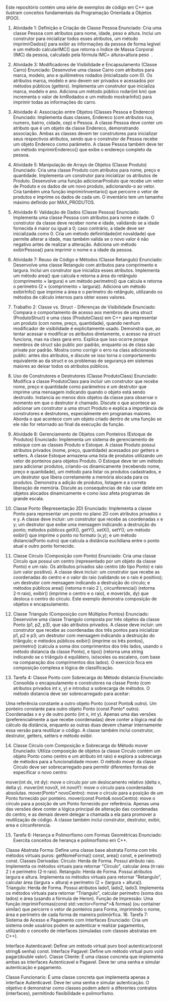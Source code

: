 Este repositório contém uma série de exemplos de código em C++ que ilustram conceitos fundamentais da Programação Orientada a Objetos (POO).

1. Atividade 1: Definição e Criação de Classe Pessoa
Enunciado: Cria uma classe Pessoa com atributos para nome, idade, peso e altura.  Inclui um construtor para inicializar todos esses atributos, um método imprimirDados() para exibir as informações da pessoa de forma legível  e um método calcularIMC() que retorna o Índice de Massa Corporal (IMC) da pessoa, calculado pela fórmula IMC= 
altura×altura
peso
​
 . 



2. Atividade 3: Modificadores de Visibilidade e Encapsulamento (Classe Carro)
Enunciado: Desenvolve uma classe Carro com atributos para marca, modelo, ano e quilômetros rodados (inicializado com 0).  Os atributos marca, modelo e ano devem ser privados e acessados por métodos públicos (getters). Implementa um construtor que inicializa marca, modelo e ano. Adiciona um método público rodar(int km) que incrementa o valor de kmRodados  e um método mostrarInfo() para imprimir todas as informações do carro.




3. Atividade 4: Associação entre Objetos (Classes Pessoa e Endereco)
Enunciado: Implementa duas classes, Endereco (com atributos rua, numero, bairro, cidade, cep)  e Pessoa. A classe Pessoa deve conter um atributo que é um objeto da classe Endereco, demonstrando associação.  Ambas as classes devem ter construtores para inicializar seus respectivos atributos, sendo que o construtor de Pessoa recebe um objeto Endereco como parâmetro. A classe Pessoa também deve ter um método imprimirEndereco() que exibe o endereço completo da pessoa.



4. Atividade 5: Manipulação de Arrays de Objetos (Classe Produto)
Enunciado: Cria uma classe Produto com atributos para nome, preço e quantidade.  Implementa um construtor para inicializar os atributos de Produto. Desenvolve uma função adicionarProduto que recebe um vetor de Produto e os dados de um novo produto, adicionando-o ao vetor. Cria também uma função imprimirInventario() que percorre o vetor de produtos e imprime os dados de cada um. O inventário tem um tamanho máximo definido por MAX_PRODUTOS. 




5. Atividade 6: Validação de Dados (Classe Pessoa)
Enunciado: Implementa uma classe Pessoa com atributos para nome e idade.  O construtor da classe deve receber nome e idade, validando se a idade fornecida é maior ou igual a 0; caso contrário, a idade deve ser inicializada como 0.  Cria um método definirIdade(int novaIdade) que permite alterar a idade, mas também valida se o novo valor é não negativo antes de realizar a alteração.  Adiciona um método exibirPessoa() para imprimir o nome e a idade da pessoa. 


6. Atividade 7: Reuso de Código e Métodos (Classe Retangulo)
Enunciado: Desenvolve uma classe Retangulo com atributos para comprimento e largura.  Inclui um construtor que inicializa esses atributos. Implementa um método area() que calcula e retorna a área do retângulo (comprimento × largura)  e um método perimetro() que calcula e retorna o perímetro (2 × (comprimento + largura)). Adiciona um método exibirInfo() que imprime a área e o perímetro do retângulo, utilizando os métodos de cálculo internos para obter esses valores. 




7. Trabalho 2: Classe vs. Struct - Diferenças de Visibilidade
Enunciado: Compara o comportamento de acesso aos membros de uma struct (ProdutoStruct) e uma class (ProdutoClass) em C++ para representar um produto (com nome, preço, quantidade), quando nenhum modificador de visibilidade é explicitamente usado.  Demonstra que, ao tentar acessar e modificar os atributos diretamente, o acesso na struct funciona, mas na class gera erro. Explica que isso ocorre porque membros de struct são public por padrão, enquanto os de class são private por padrão. Mostra como corrigir o erro na class adicionando public: antes dos atributos, e discute se isso torna o comportamento equivalente ao da struct e os problemas de segurança em sistemas maiores ao deixar todos os atributos públicos.





8. Uso de Construtores e Destrutores (Classe ProdutoClass)
Enunciado: Modifica a classe ProdutoClass para incluir um construtor que recebe nome, preço e quantidade como parâmetros  e um destrutor que imprime uma mensagem indicando quando o objeto está sendo destruído. Instancia ao menos dois objetos da classe para observar o momento em que o destrutor é chamado. Discute o que acontece ao adicionar um construtor a uma struct Produto  e explica a importância de construtores e destrutores, especialmente em programas maiores. Aborda o que acontece com um objeto criado dentro de uma função se ele não for retornado ao final da execução da função.





9. Atividade 8: Gerenciamento de Objetos com Ponteiros (Estoque de Produtos)
Enunciado: Implementa um sistema de gerenciamento de estoque com as classes Produto e Estoque. A classe Produto possui atributos privados (nome, preço, quantidade) acessados por getters e setters. A classe Estoque armazena uma lista de produtos utilizando um vetor de ponteiros para objetos Produto. O Estoque deve ter um método para adicionar produtos, criando-os dinamicamente (recebendo nome, preço e quantidade), um método para listar os produtos cadastrados, e um destrutor que libera corretamente a memória alocada para os produtos. Demonstra a adição de produtos, listagem e a correta liberação de memória. Discute as consequências de não usar delete em objetos alocados dinamicamente e como isso afeta programas de grande escala.





10. Classe Ponto (Representação 2D)
Enunciado: Implementa a classe Ponto para representar um ponto no plano 2D com atributos privados x e y.  A classe deve incluir: um construtor que recebe as coordenadas x e y; um destrutor que exibe uma mensagem indicando a destruição do ponto; métodos públicos getX(), getY(), setX(), setY(); um método exibir() que imprime o ponto no formato (x,y); e um método distancia(Ponto outro) que calcula a distância euclidiana entre o ponto atual e outro ponto fornecido.



11. Classe Circulo (Composição com Ponto)
Enunciado: Cria uma classe Circulo que possui um centro (representado por um objeto da classe Ponto) e um raio.  Os atributos privados são centro (do tipo Ponto) e raio (um valor positivo). A classe deve incluir: um construtor que recebe as coordenadas do centro e o valor do raio (validando se o raio é positivo); um destrutor com mensagem indicando a destruição do círculo; e métodos públicos area() (retorna π⋅raio 
2
 ), circunferencia() (retorna 2⋅π⋅raio), exibir() (imprime o centro e o raio), e mover(dx, dy) que desloca o centro do círculo. Este exemplo demonstra composição de objetos e encapsulamento. 





12. Classe Triangulo (Composição com Múltiplos Pontos)
Enunciado: Desenvolve uma classe Triangulo composta por três objetos da classe Ponto (p1, p2, p3), que são atributos privados.  A classe deve incluir: um construtor que recebe as coordenadas dos três pontos para inicializar p1, p2 e p3; um destrutor com mensagem indicando a destruição do triângulo; e métodos públicos exibir() (imprime os três pontos), perimetro() (calcula a soma dos comprimentos dos três lados, usando o método distancia da classe Ponto), e tipo() (retorna uma string indicando se o triângulo é equilátero, isósceles ou escaleno, com base na comparação dos comprimentos dos lados). O exercício foca em composição complexa e lógica de classificação. 





13. Tarefa 4: Classe Ponto com Sobrecarga do Método distancia
Enunciado: Consolida o encapsulamento e construtores na classe Ponto (com atributos privados int x, y) e introduz a sobrecarga de métodos.  O método distancia deve ser sobrecarregado para aceitar:

Uma referência constante a outro objeto Ponto (const Ponto& outro).
Um ponteiro constante para outro objeto Ponto (const Ponto* outro).
Coordenadas x e y de outro ponto (int x, int y). Apenas uma das versões (preferencialmente a que recebe coordenadas) deve conter a lógica real do cálculo da distância, enquanto as outras duas devem chamar internamente essa versão para reutilizar o código.  A classe também inclui construtor, destrutor, getters, setters e método exibir. 

14. Classe Circulo com Composição e Sobrecarga do Método mover
Enunciado: Utiliza composição de objetos (a classe Circulo contém um objeto Ponto como centro e um atributo int raio) e explora a sobrecarga de métodos para a funcionalidade mover.  O método mover da classe Circulo deve ser sobrecarregado para permitir diferentes formas de especificar o novo centro:

mover(int dx, int dy): move o círculo por um deslocamento relativo (delta x, delta y).
mover(int novoX, int novoY): move o círculo para coordenadas absolutas. 
mover(Ponto* novoCentro): move o círculo para a posição de um Ponto fornecido por ponteiro. 
mover(const Ponto& novoCentro): move o círculo para a posição de um Ponto fornecido por referência.  Apenas uma das versões deve conter a lógica principal de alteração das coordenadas do centro, e as demais devem delegar a chamada a ela para promover a reutilização de código.  A classe também inclui construtor, destrutor, exibir, area e circunferencia. 


15. Tarefa 6: Herança e Polimorfismo com Formas Geométricas
Enunciado: Exercita conceitos de herança e polimorfismo em C++. 

Classe Abstrata Forma: Define uma classe base abstrata Forma com três métodos virtuais puros: getNomeForma() const, area() const, e perimetro() const. 
Classes Derivadas:
Circulo: Herda de Forma. Possui atributo raio. Implementa os métodos virtuais para retornar "Circulo", calcular área (π⋅raio 
2
 ) e perímetro (2⋅π⋅raio). 
Retangulo: Herda de Forma. Possui atributos largura e altura. Implementa os métodos virtuais para retornar "Retangulo", calcular área (largura × altura) e perímetro (2 × (largura + altura)). 
Triangulo: Herda de Forma. Possui atributos lado1, lado2, lado3. Implementa os métodos virtuais para retornar "Triangulo", calcular perímetro (soma dos lados) e área (usando a fórmula de Heron).
Função de Impressão: Uma função imprimirFormas(const std::vector<Forma*>& formas) (ou container similar) que percorre o vetor de ponteiros para Forma, imprimindo o nome, área e perímetro de cada forma de maneira polimórfica. 
16. Tarefa 7: Sistema de Acesso e Pagamento com Interfaces
Enunciado: Cria um sistema onde usuários podem se autenticar e realizar pagamentos, utilizando o conceito de interfaces (simuladas com classes abstratas em C++). 

Interface Autenticavel: Define um método virtual puro bool autenticar(const string& senha) const. 
Interface Pagavel: Define um método virtual puro void pagar(double valor). 
Classe Cliente: É uma classe concreta que implementa ambas as interfaces Autenticavel e Pagavel.  Deve ter uma senha e simular autenticação e pagamento. 

Classe Funcionario: É uma classe concreta que implementa apenas a interface Autenticavel.  Deve ter uma senha e simular autenticação.  O objetivo é demonstrar como classes podem aderir a diferentes contratos (interfaces), permitindo flexibilidade e polimorfismo.
